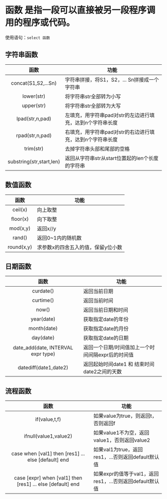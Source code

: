 # 函数 是指一段可以直接被另一段程序调用的程序或代码。

使用语句：`select 函数` 

## 字符串函数

|           函数           | 功能                                                      |
| :----------------------: | --------------------------------------------------------- |
|   concat(S1,S2,...Sn)    | 字符串拼接，将S1，S2，... Sn拼接成一个字符串              |
|        lower(str)        | 将字符串str全部转为小写                                   |
|        upper(str)        | 将字符串str全部转为大写                                   |
|     lpad(str,n,pad)      | 左填充，用字符串pad对str的左边进行填充，达到n个字符串长度 |
|     rpad(str,n,pad)      | 右填充，用字符串pad对str的右边进行填充，达到n个字符串长度 |
|        trim(str)         | 去掉字符串头部和尾部的空格                                |
| substring(str,start,len) | 返回从字符串str从start位置起的len个长度的字符串           |

## 数值函数



|    函数    | 功能                               |
| :--------: | ---------------------------------- |
|  ceil(x)   | 向上取整                           |
|  floor(x)  | 向下取整                           |
|  mod(x,y)  | 返回x//y                           |
|   rand()   | 返回0~1内的随机数                  |
| round(x,y) | 求参数x的四舍五入的值，保留y位小数 |

## 日期函数

|                函数                | 功能                                              |
| :--------------------------------: | ------------------------------------------------- |
|             curdate()              | 返回当前日期                                      |
|             curtime()              | 返回当前时间                                      |
|               now()                | 返回当前日期和时间                                |
|             year(date)             | 获取指定date的年份                                |
|            month(date)             | 获取指定date的月份                                |
|             day(date)              | 获取指定date的日期                                |
| date_add(date, INTERVAL expr type) | 返回一个日期/时间值加上一个时间间隔expr后的时间值 |
|       datediff(date1,date2)        | 返回起始时间date1 和 结束时间date2之间的天数      |

## 流程函数

|                            函数                            | 功能                                                     |
| :--------------------------------------------------------: | -------------------------------------------------------- |
|                       if(value,t,f)                        | 如果value为true，则返回t，否则返回f                      |
|                   ifnull(value1,value2)                    | 如果value1不为空，返回value1，否则返回value2             |
|    case when [val1] then [res1] ... else [default] end     | 如果val1为true，返回res1，...否则返回default默认值       |
| case [expr] when [val1] then [res1] ... else [default] end | 如果expr的值等于val1，返回res1，...否则返回default默认值 |













